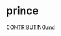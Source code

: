# prince
[CONTRIBUTING.md](https://github.com/princejan/hello-world/blob/master/VID-20171215-WA0002.mp4)
